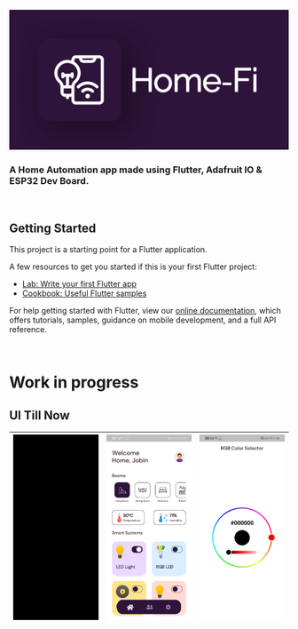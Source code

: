 <p align="center">
<img src="assets/readmeFiles/Home-Fi.png" width=700>
</p>

### A Home Automation app made using Flutter, Adafruit IO & ESP32 Dev Board.

<br>


## Getting Started

This project is a starting point for a Flutter application.

A few resources to get you started if this is your first Flutter project:

- [Lab: Write your first Flutter app](https://flutter.dev/docs/get-started/codelab)
- [Cookbook: Useful Flutter samples](https://flutter.dev/docs/cookbook)

For help getting started with Flutter, view our
[online documentation](https://flutter.dev/docs), which offers tutorials,
samples, guidance on mobile development, and a full API reference.

<br>

# Work in progress

## UI Till Now

| <img align="left" alt="Splash Screen" src="assets/readmeFiles/1_Splash.gif" width="240px" /> | <img align="left" alt="Welcome Screen" src="assets/readmeFiles/2_Dash.jpg" width="240px" /> | <img align="left" alt="Welcome Screen" src="assets/readmeFiles/3_RGB.jpg" width="240px" /> |
| -------------------------------------------------------------------------------------------- | ------------------------------------------------------------------------------------------- | ------------------------------------------------------------------------------------------ |
